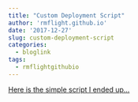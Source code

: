```yaml
---
title: "Custom Deployment Script"
author: 'rmflight.github.io'
date: '2017-12-27'
slug: custom-deployment-script
categories:
  - bloglink
tags:
  - rmflightgithubio
---
```


[Here is the simple script I ended up...<click to read more>](http://rmflight.github.io/post/custom-deployment-script/)


